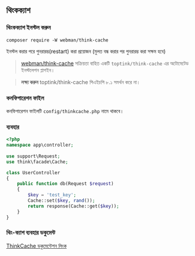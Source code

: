 ## থিংকক্যাশ

### থিংকক্যাশ ইনস্টল করুন  
`composer require -W webman/think-cache`

ইনস্টল করার পরে পুনরারম্ভ(restart) করা প্রয়োজন (মুলত বন্ধ করার পর পুনরারম্ভ করা সক্ষম হবে)

> [webman/think-cache](https://www.workerman.net/plugin/15) সক্রিয়তা বাহিত একটি `toptink/think-cache` এর অটোমেটেড ইনস্টলেশন প্লাগইন।

> **লক্ষ্য করুন**
> toptink/think-cache পিএইচপি ৮.১ সমর্থন করে না।
  
### কনফিগারেশন ফাইল

কনফিগারেশন ফাইলটি `config/thinkcache.php` নামে থাকবে।

### ব্যবহার

  ```php
  <?php
  namespace app\controller;
    
  use support\Request;
  use think\facade\Cache;
  
  class UserController
  {
      public function db(Request $request)
      {
          $key = 'test_key';
          Cache::set($key, rand());
          return response(Cache::get($key));
      }
  }
  ```

### থিং-ক্যাশ ব্যবহার ডকুমেন্ট

[ThinkCache ডকুমেন্টেশন লিংক](https://github.com/top-think/think-cache)
